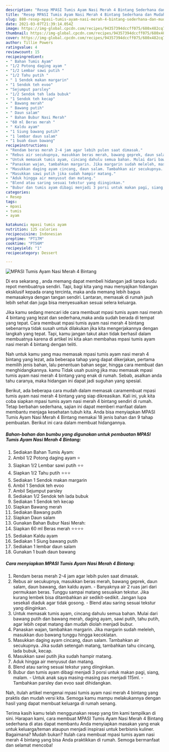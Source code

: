 ```yaml
---
description: "Resep MPASI Tumis Ayam Nasi Merah 4 Bintang Sederhana dan Mudah Dibuat"
title: "Resep MPASI Tumis Ayam Nasi Merah 4 Bintang Sederhana dan Mudah Dibuat"
slug: 880-resep-mpasi-tumis-ayam-nasi-merah-4-bintang-sederhana-dan-mudah-dibuat
date: 2021-03-07T21:39:14.054Z
image: https://img-global.cpcdn.com/recipes/94357394dccff075/680x482cq70/mpasi-tumis-ayam-nasi-merah-4-bintang-foto-resep-utama.jpg
thumbnail: https://img-global.cpcdn.com/recipes/94357394dccff075/680x482cq70/mpasi-tumis-ayam-nasi-merah-4-bintang-foto-resep-utama.jpg
cover: https://img-global.cpcdn.com/recipes/94357394dccff075/680x482cq70/mpasi-tumis-ayam-nasi-merah-4-bintang-foto-resep-utama.jpg
author: Tillie Powers
ratingvalue: 4
reviewcount: 15
recipeingredient:
- " Bahan Tumis Ayam"
- "1/2 Potong daging ayam "
- "1/2 Lembar sawi putih "
- "1/2 Tahu putih "
- " 1 Sendok makan margarin"
- "1 Sendok teh evoo"
- "Sejumput parsley"
- "1/2 Sendok teh lada bubuk"
- "1 Sendok teh kecap"
- " Bawang merah"
- " Bawang putih"
- " Daun salam"
- " Bahan Bubur Nasi Merah"
- "60 ml Beras merah "
- " Kaldu ayam"
- "1 Siung bawang putih"
- "1 lembar daun salam"
- "1 buah daun bawang"
recipeinstructions:
- "Rendam beras merah 2-4 jam agar lebih pulen saat dimasak."
- "Rebus air secukupnya, masukkan beras merah, bawang geprek, daun salam, daun bawang, dan kaldu ayam. Banyaknya air 2 ruas jari dari permukaan beras. Tunggu sampai matang sesuaikan tekstur. Jika kurang lembek bisa ditambahkan air sedikit-sedikit. Jangan lupa sesekali diaduk agar tidak gosong. Blend atau saring sesuai tekstur yang diinginkan."
- "Untuk memasak tumis ayam, cincang dahulu semua bahan. Mulai dari bawang putih dan bawang merah, daging ayam, sawi putih, tahu putih, agar lebih cepat matang dan mudah diolah menjadi bubur."
- "Panaskan wajan, tambahkan margarin. Jika margarin sudah meleleh, masukkan duo bawang tunggu hingga kecoklatan."
- "Masukkan daging ayam cincang, daun salam. Tambahkan air secukupnya. Jika sudah setengah matang, tambahkan tahu cincang, lada bubuk, kecap."
- "Masukkan sawi putih jika sudah hampir matang."
- "Aduk hingga air menyusut dan matang."
- "Blend atau saring sesuai tekstur yang diinginkan."
- "Bubur dan tumis ayam dibagi menjadi 3 porsi untuk makan pagi, siang, malam. Untuk anak saya masing-masing pas menjadi 115ml. Tambahkan parsley dan evoo saat dihidangkan."
categories:
- Resep
tags:
- mpasi
- tumis
- ayam

katakunci: mpasi tumis ayam 
nutrition: 125 calories
recipecuisine: Indonesian
preptime: "PT17M"
cooktime: "PT56M"
recipeyield: "1"
recipecategory: Dessert

---
```



![MPASI Tumis Ayam Nasi Merah 4 Bintang](https://img-global.cpcdn.com/recipes/94357394dccff075/680x482cq70/mpasi-tumis-ayam-nasi-merah-4-bintang-foto-resep-utama.jpg)

Di era  sekarang , anda memang dapat membeli hidangan jadi tanpa kudu repot membuatnya sendiri. Tapi, bagi kita yang mau menyajikan hidangan eksklusif kepada orang tercinta, maka anda memang lebih bagus memasaknya dengan tangan sendiri. Lantaran, memasak di rumah jauh lebih sehat dan juga bisa menyesuaikan sesuai selera keluarga.

Jika kamu sedang mencari ide cara membuat mpasi tumis ayam nasi merah 4 bintang yang lezat dan sederhana,maka anda sudah berada di tempat yang tepat. Cara membuat mpasi tumis ayam nasi merah 4 bintang  sebenarnya tidak susah untuk dilakukan jika kita mengerjakannya dengan langkah yang tepat. Tapi, kamu jangan takut akan tidak berhasil dalam membuatnya 
karena di artikel ini kita akan membahas mpasi tumis ayam nasi merah 4 bintang dengan teliti.  



Nah untuk kamu yang mau memasak mpasi tumis ayam nasi merah 4 bintang yang lezat, ada beberapa tahap yang dapat dikerjakan, pertama memilih jenis bahan, lalu penentuan bahan segar, hingga cara membuat dan menghidangkannya. kamu Tidak usah pusing jika mau memasak mpasi tumis ayam nasi merah 4 bintang yang enak di rumah. Sebab, asalkan anda  tahu caranya, maka hidangan ini dapat jadi suguhan yang spesial.

Berikut, ada beberapa cara mudah dalam memasak caramembuat mpasi tumis ayam nasi merah 4 bintang yang siap dikreasikan. Kali ini, yuk kita coba siapkan mpasi tumis ayam nasi merah 4 bintang sendiri di rumah. Tetap berbahan sederhana, sajian ini dapat memberi manfaat dalam membantu menjaga kesehatan tubuh kita. Anda bisa menyiapkan MPASI Tumis Ayam Nasi Merah 4 Bintang memakai 18 jenis bahan dan 9 tahap pembuatan. Berikut ini cara dalam membuat hidangannya.

<!--inarticleads1-->

##### Bahan-bahan dan bumbu yang digunakan untuk pembuatan MPASI Tumis Ayam Nasi Merah 4 Bintang:

1. Sediakan  Bahan Tumis Ayam:
1. Ambil 1/2 Potong daging ayam ⭐
1. Siapkan 1/2 Lembar sawi putih ⭐⭐
1. Siapkan 1/2 Tahu putih ⭐⭐⭐
1. Sediakan  1 Sendok makan margarin
1. Ambil 1 Sendok teh evoo
1. Ambil Sejumput parsley
1. Sediakan 1/2 Sendok teh lada bubuk
1. Sediakan 1 Sendok teh kecap
1. Siapkan  Bawang merah
1. Sediakan  Bawang putih
1. Siapkan  Daun salam
1. Gunakan  Bahan Bubur Nasi Merah:
1. Siapkan 60 ml Beras merah ⭐⭐⭐⭐
1. Sediakan  Kaldu ayam
1. Sediakan 1 Siung bawang putih
1. Sediakan 1 lembar daun salam
1. Gunakan 1 buah daun bawang




<!--inarticleads2-->

##### Cara menyiapkan MPASI Tumis Ayam Nasi Merah 4 Bintang:

1. Rendam beras merah 2-4 jam agar lebih pulen saat dimasak.
1. Rebus air secukupnya, masukkan beras merah, bawang geprek, daun salam, daun bawang, dan kaldu ayam. - Banyaknya air 2 ruas jari dari permukaan beras. Tunggu sampai matang sesuaikan tekstur. Jika kurang lembek bisa ditambahkan air sedikit-sedikit. Jangan lupa sesekali diaduk agar tidak gosong. - Blend atau saring sesuai tekstur yang diinginkan.
1. Untuk memasak tumis ayam, cincang dahulu semua bahan. Mulai dari bawang putih dan bawang merah, daging ayam, sawi putih, tahu putih, agar lebih cepat matang dan mudah diolah menjadi bubur.
1. Panaskan wajan, tambahkan margarin. Jika margarin sudah meleleh, masukkan duo bawang tunggu hingga kecoklatan.
1. Masukkan daging ayam cincang, daun salam. Tambahkan air secukupnya. Jika sudah setengah matang, tambahkan tahu cincang, lada bubuk, kecap.
1. Masukkan sawi putih jika sudah hampir matang.
1. Aduk hingga air menyusut dan matang.
1. Blend atau saring sesuai tekstur yang diinginkan.
1. Bubur dan tumis ayam dibagi menjadi 3 porsi untuk makan pagi, siang, malam. - Untuk anak saya masing-masing pas menjadi 115ml. - Tambahkan parsley dan evoo saat dihidangkan.




Nah, itulah artikel mengenai  mpasi tumis ayam nasi merah 4 bintang  yang praktis dan mudah versi kita. Semoga kamu mampu melakukannya dengan hasil yang dapat membuat keluarga di rumah senang. 

Terima kasih kamu telah menggunakan resep yang tim kami tampilkan di sini. Harapan kami, cara membuat  MPASI Tumis Ayam Nasi Merah 4 Bintang sederhana di atas dapat membantu Anda menyiapkan masakan yang enak untuk keluarga/teman ataupun menjadi inspirasi untuk berbisnis kuliner. Bagaimana? Mudah bukan? Itulah cara membuat mpasi tumis ayam nasi merah 4 bintang yang bisa Anda praktikkan di rumah. Semoga bermanfaat dan selamat mencoba!

